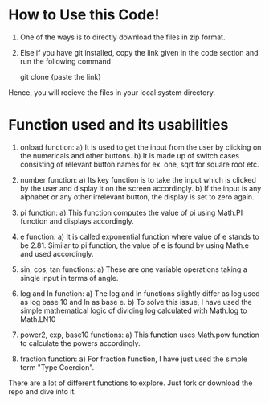 # How to Use this Code!

1. One of the ways is to directly download the files in zip format.

2. Else if you have git installed, copy the link given in the code section and run the following command

    git clone {paste the link}

Hence, you will recieve the files in your local system directory.



# Function used and its usabilities

1. onload function: a) It is used to get the input from the user by clicking on the numericals and other buttons.
                    b) It is made up of switch cases consisting of
relevant button names for ex. one, sqrt for square root etc.                    

2. number function: a) Its key function is to take the input which is clicked by the user and display it on the screen accordingly.
                    b) If the input is any alphabet or any other
irrelevant button, the display is set to zero again.

3. pi function: a) This function computes the value of pi using Math.PI function and displays accordingly.

4. e function: a) It is called exponential function where value of e stands to be 2.81. Similar to pi function, the value of e is found by using Math.e and used accordingly.

5. sin, cos, tan functions: a) These are one variable operations taking a single input in terms of angle. 

6. log and ln function: a) The log and ln functions slightly differ as log used as log base 10 and ln as base e.
                        b) To solve this issue, I have used the 
simple mathematical logic of dividing log calculated with Math.log to Math.LN10

7. power2, exp, base10 functions: a) This function uses Math.pow function to calculate the powers accordingly.

8. fraction function: a) For fraction function, I have just used the simple term "Type Coercion".

There are a lot of different functions to explore. Just fork or download the repo and dive into it.
